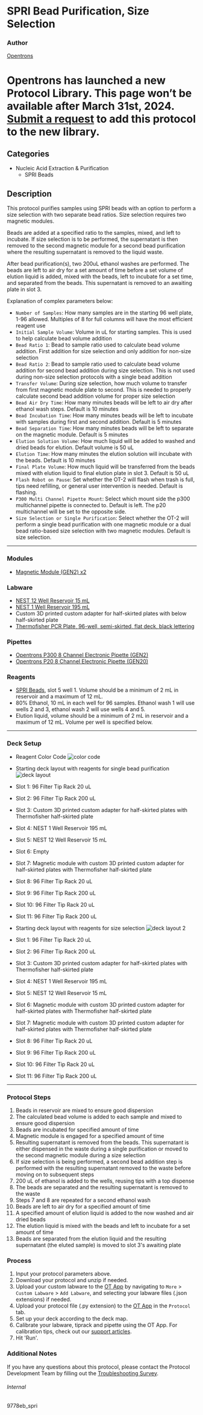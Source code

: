 # SPRI Bead Purification, Size Selection

### Author
[Opentrons](https://opentrons.com/)


# Opentrons has launched a new Protocol Library. This page won’t be available after March 31st, 2024. [Submit a request](https://docs.google.com/forms/d/e/1FAIpQLSdYYp9QCKow4nn0KlCVsMS3HX0eJ0N9O7-erajKvcpT0lWbSg/viewform) to add this protocol to the new library.

## Categories
* Nucleic Acid Extraction & Purification
	* SPRI Beads

## Description
This protocol purifies samples using SPRI beads with an option to perform a size selection with two separate bead ratios. Size selection requires two magnetic modules.

Beads are added at a specified ratio to the samples, mixed, and left to incubate. If size selection is to be performed, the supernatant is then removed to the second magnetic module for a second bead purification where the resulting supernatant is removed to the liquid waste.

After bead purification(s), two 200uL ethanol washes are performed. The beads are left to air dry for a set amount of time before a set volume of elution liquid is added, mixed with the beads, left to incubate for a set time, and separated from the beads. This supernatant is removed to an awaiting plate in slot 3.

Explanation of complex parameters below:
* `Number of Samples`: How many samples are in the starting 96 well plate, 1-96 allowed. Multiples of 8 for full columns will have the most efficient reagent use
* `Initial Sample Volume`: Volume in uL for starting samples. This is used to help calculate bead volume addition
* `Bead Ratio 1`: Bead to sample ratio used to calculate bead volume addition. First addition for size selection and only addition for non-size selection
* `Bead Ratio 2`: Bead to sample ratio used to calculate bead volume addition for second bead addition during size selection. This is not used during non-size selection protocols with a single bead addition
* `Transfer Volume`: During size selection, how much volume to transfer from first magnetic module plate to second. This is needed to properly calculate second bead addition volume for proper size selection
* `Bead Air Dry Time`: How many minutes beads will be left to air dry after ethanol wash steps. Default is 10 minutes
* `Bead Incubation Time`: How many minutes beads will be left to incubate with samples during first and second addition. Default is 5 minutes
* `Bead Separation Time`: How many minutes beads will be left to separate on the magnetic module. Default is 5 minutes
* `Elution Solution Volume`: How much liquid will be added to washed and dried beads for elution. Default volume is 50 uL
* `Elution Time`: How many minutes the elution solution will incubate with the beads. Default is 10 minutes
* `Final Plate Volume`: How much liquid will be transferred from the beads mixed with elution liquid to final elution plate in slot 3. Default is 50 uL
* `Flash Robot on Pause`: Set whether the OT-2 will flash when trash is full, tips need refilling, or general user intervention is needed. Default is flashing.
* `P300 Multi Channel Pipette Mount`: Select which mount side the p300 multichannel pipette is connected to. Default is left. The p20 multichannel will be set to the opposite side.
* `Size Selection or Single Purification`: Select whether the OT-2 will perform a single bead purification with one magnetic module or a dual bead ratio-based size selection with two magnetic modules. Default is size selection.

---

### Modules
* [Magnetic Module (GEN2) x2](https://shop.opentrons.com/collections/hardware-modules/products/magdeck)

### Labware
* [NEST 12 Well Reservoir 15 mL](https://labware.opentrons.com/nest_12_reservoir_15ml)
* [NEST 1 Well Reservoir 195 mL](https://labware.opentrons.com/nest_1_reservoir_195ml)
* Custom 3D printed custom adapter for half-skirted plates with below half-skirted plate
* [Thermofisher PCR Plate, 96-well, semi-skirted, flat deck, black lettering](https://www.thermofisher.com/order/catalog/product/AB1400L)

### Pipettes
* [Opentrons P300 8 Channel Electronic Pipette (GEN2)](https://shop.opentrons.com/8-channel-electronic-pipette/)
* [Opentrons P20 8 Channel Electronic Pipette (GEN20)](https://shop.opentrons.com/8-channel-electronic-pipette/)

### Reagents
* [SPRI Beads](https://www.beckman.com/reagents/genomic/cleanup-and-size-selection/size-selection?utm_medium=cpc&utm_source=google&utm_campaign=ecommerce-spriselect&utm_content=geno_ecommerce_bottom&creative=443930351713&keyword=spri%20beads&matchtype=e&network=g&device=c&gclid=Cj0KCQjwjbyYBhCdARIsAArC6LI6dgI3lnL2E7_tB8sJuHRyIDWJx124iGVRfQQ-k2MabecsakRC6U4aAsf_EALw_wcB), slot 5 well 1. Volume should be a minimum of 2 mL in reservoir and a maximum of 12 mL.
* 80% Ethanol, 10 mL in each well for 96 samples. Ethanol wash 1 will use wells 2 and 3, ethanol wash 2 will use wells 4 and 5.
* Elution liquid, volume should be a minimum of 2 mL in reservoir and a maximum of 12 mL. Volume per well is specified below.

---

### Deck Setup
* Reagent Color Code
![color code](https://opentrons-protocol-library-website.s3.amazonaws.com/custom-README-images/9778eb/spri/color+code.png)

* Starting deck layout with reagents for single bead purification
![deck layout](https://opentrons-protocol-library-website.s3.amazonaws.com/custom-README-images/9778eb/spri/starting_deck_not_size.png)

* Slot 1: 96 Filter Tip Rack 20 uL
* Slot 2: 96 Filter Tip Rack 200 uL
* Slot 3: Custom 3D printed custom adapter for half-skirted plates with Thermofisher half-skirted plate
* Slot 4: NEST 1 Well Reservoir 195 mL
* Slot 5: NEST 12 Well Reservoir 15 mL
* Slot 6: Empty
* Slot 7: Magnetic module with custom 3D printed custom adapter for half-skirted plates with Thermofisher half-skirted plate
* Slot 8: 96 Filter Tip Rack 20 uL
* Slot 9: 96 Filter Tip Rack 200 uL
* Slot 10: 96 Filter Tip Rack 20 uL
* Slot 11: 96 Filter Tip Rack 200 uL

* Starting deck layout with reagents for size selection
![deck layout 2](https://opentrons-protocol-library-website.s3.amazonaws.com/custom-README-images/9778eb/spri/size_selection.png)

* Slot 1: 96 Filter Tip Rack 20 uL
* Slot 2: 96 Filter Tip Rack 200 uL
* Slot 3: Custom 3D printed custom adapter for half-skirted plates with Thermofisher half-skirted plate
* Slot 4: NEST 1 Well Reservoir 195 mL
* Slot 5: NEST 12 Well Reservoir 15 mL
* Slot 6: Magnetic module with custom 3D printed custom adapter for half-skirted plates with Thermofisher half-skirted plate
* Slot 7: Magnetic module with custom 3D printed custom adapter for half-skirted plates with Thermofisher half-skirted plate
* Slot 8: 96 Filter Tip Rack 20 uL
* Slot 9: 96 Filter Tip Rack 200 uL
* Slot 10: 96 Filter Tip Rack 20 uL
* Slot 11: 96 Filter Tip Rack 200 uL


---

### Protocol Steps
1. Beads in reservoir are mixed to ensure good dispersion
2. The calculated bead volume is added to each sample and mixed to ensure good dispersion
3. Beads are incubated for specified amount of time
4. Magnetic module is engaged for a specified amount of time
5. Resulting supernatant is removed from the beads. This supernatant is either dispensed in the waste during a single purification or moved to the second magnetic module during a size selection
6. If size selection is being performed, a second bead addition step is performed with the resulting supernatant removed to the waste before moving on to subsequent steps
7. 200 uL of ethanol is added to the wells, reusing tips with a top dispense
8. The beads are separated and the resulting supernatant is removed to the waste
9. Steps 7 and 8 are repeated for a second ethanol wash
10. Beads are left to air dry for a specified amount of time
11. A specified amount of elution liquid is added to the now washed and air dried beads
12. The elution liquid is mixed with the beads and left to incubate for a set amount of time
13. Beads are separated from the elution liquid and the resulting supernatant (the eluted sample) is moved to slot 3's awaiting plate

### Process
1. Input your protocol parameters above.
2. Download your protocol and unzip if needed.
3. Upload your custom labware to the [OT App](https://opentrons.com/ot-app) by navigating to `More` > `Custom Labware` > `Add Labware`, and selecting your labware files (.json extensions) if needed.
4. Upload your protocol file (.py extension) to the [OT App](https://opentrons.com/ot-app) in the `Protocol` tab.
5. Set up your deck according to the deck map.
6. Calibrate your labware, tiprack and pipette using the OT App. For calibration tips, check out our [support articles](https://support.opentrons.com/en/collections/1559720-guide-for-getting-started-with-the-ot-2).
7. Hit 'Run'.

### Additional Notes
If you have any questions about this protocol, please contact the Protocol Development Team by filling out the [Troubleshooting Survey](https://protocol-troubleshooting.paperform.co/).

###### Internal
9778eb_spri

